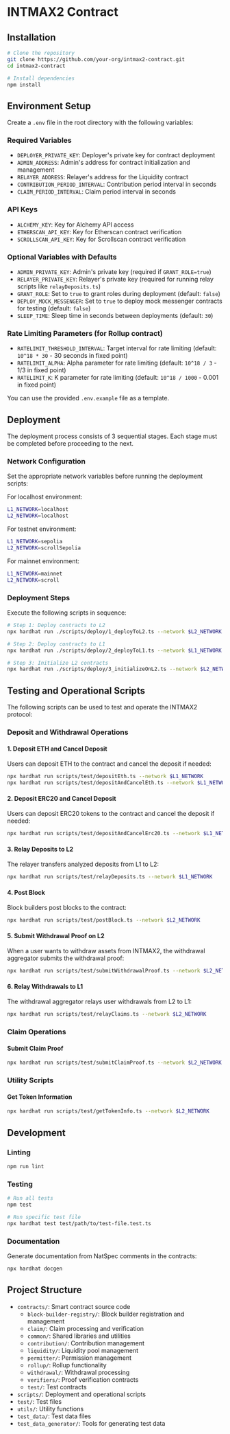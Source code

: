 # INTMAX2 Contract

## Installation

```sh
# Clone the repository
git clone https://github.com/your-org/intmax2-contract.git
cd intmax2-contract

# Install dependencies
npm install
```

## Environment Setup

Create a `.env` file in the root directory with the following variables:

### Required Variables
- `DEPLOYER_PRIVATE_KEY`: Deployer's private key for contract deployment
- `ADMIN_ADDRESS`: Admin's address for contract initialization and management
- `RELAYER_ADDRESS`: Relayer's address for the Liquidity contract
- `CONTRIBUTION_PERIOD_INTERVAL`: Contribution period interval in seconds
- `CLAIM_PERIOD_INTERVAL`: Claim period interval in seconds

### API Keys
- `ALCHEMY_KEY`: Key for Alchemy API access
- `ETHERSCAN_API_KEY`: Key for Etherscan contract verification
- `SCROLLSCAN_API_KEY`: Key for Scrollscan contract verification

### Optional Variables with Defaults
- `ADMIN_PRIVATE_KEY`: Admin's private key (required if `GRANT_ROLE=true`)
- `RELAYER_PRIVATE_KEY`: Relayer's private key (required for running relay scripts like `relayDeposits.ts`)
- `GRANT_ROLE`: Set to `true` to grant roles during deployment (default: `false`)
- `DEPLOY_MOCK_MESSENGER`: Set to `true` to deploy mock messenger contracts for testing (default: `false`)
- `SLEEP_TIME`: Sleep time in seconds between deployments (default: `30`)

### Rate Limiting Parameters (for Rollup contract)
- `RATELIMIT_THRESHOLD_INTERVAL`: Target interval for rate limiting (default: `10^18 * 30` - 30 seconds in fixed point)
- `RATELIMIT_ALPHA`: Alpha parameter for rate limiting (default: `10^18 / 3` - 1/3 in fixed point)
- `RATELIMIT_K`: K parameter for rate limiting (default: `10^18 / 1000` - 0.001 in fixed point)

You can use the provided `.env.example` file as a template.

## Deployment

The deployment process consists of 3 sequential stages. Each stage must be completed before proceeding to the next.

### Network Configuration

Set the appropriate network variables before running the deployment scripts:

For localhost environment:
```sh
L1_NETWORK=localhost
L2_NETWORK=localhost
```

For testnet environment:
```sh
L1_NETWORK=sepolia
L2_NETWORK=scrollSepolia
```

For mainnet environment:
```sh
L1_NETWORK=mainnet
L2_NETWORK=scroll
```

### Deployment Steps

Execute the following scripts in sequence:

```sh
# Step 1: Deploy contracts to L2
npx hardhat run ./scripts/deploy/1_deployToL2.ts --network $L2_NETWORK

# Step 2: Deploy contracts to L1
npx hardhat run ./scripts/deploy/2_deployToL1.ts --network $L1_NETWORK

# Step 3: Initialize L2 contracts
npx hardhat run ./scripts/deploy/3_initializeOnL2.ts --network $L2_NETWORK
```

## Testing and Operational Scripts

The following scripts can be used to test and operate the INTMAX2 protocol:

### Deposit and Withdrawal Operations

#### 1. Deposit ETH and Cancel Deposit

Users can deposit ETH to the contract and cancel the deposit if needed:

```sh
npx hardhat run scripts/test/depositEth.ts --network $L1_NETWORK
npx hardhat run scripts/test/depositAndCancelEth.ts --network $L1_NETWORK
```

#### 2. Deposit ERC20 and Cancel Deposit

Users can deposit ERC20 tokens to the contract and cancel the deposit if needed:

```sh
npx hardhat run scripts/test/depositAndCancelErc20.ts --network $L1_NETWORK
```

#### 3. Relay Deposits to L2

The relayer transfers analyzed deposits from L1 to L2:

```sh
npx hardhat run scripts/test/relayDeposits.ts --network $L1_NETWORK
```

#### 4. Post Block

Block builders post blocks to the contract:

```sh
npx hardhat run scripts/test/postBlock.ts --network $L2_NETWORK
```

#### 5. Submit Withdrawal Proof on L2

When a user wants to withdraw assets from INTMAX2, the withdrawal aggregator submits the withdrawal proof:

```sh
npx hardhat run scripts/test/submitWithdrawalProof.ts --network $L2_NETWORK
```

#### 6. Relay Withdrawals to L1

The withdrawal aggregator relays user withdrawals from L2 to L1:

```sh
npx hardhat run scripts/test/relayClaims.ts --network $L2_NETWORK
```

### Claim Operations

#### Submit Claim Proof

```sh
npx hardhat run scripts/test/submitClaimProof.ts --network $L2_NETWORK
```

### Utility Scripts

#### Get Token Information

```sh
npx hardhat run scripts/test/getTokenInfo.ts --network $L2_NETWORK
```

## Development

### Linting

```sh
npm run lint
```

### Testing

```sh
# Run all tests
npm test

# Run specific test file
npx hardhat test test/path/to/test-file.test.ts
```

### Documentation

Generate documentation from NatSpec comments in the contracts:

```sh
npx hardhat docgen
```

## Project Structure

- `contracts/`: Smart contract source code
  - `block-builder-registry/`: Block builder registration and management
  - `claim/`: Claim processing and verification
  - `common/`: Shared libraries and utilities
  - `contribution/`: Contribution management
  - `liquidity/`: Liquidity pool management
  - `permitter/`: Permission management
  - `rollup/`: Rollup functionality
  - `withdrawal/`: Withdrawal processing
  - `verifiers/`: Proof verification contracts
  - `test/`: Test contracts
- `scripts/`: Deployment and operational scripts
- `test/`: Test files
- `utils/`: Utility functions
- `test_data/`: Test data files
- `test_data_generator/`: Tools for generating test data


